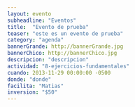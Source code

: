 ```yaml
---
layout: evento
subheadline: "Eventos"
title:  "Evento de prueba"
teaser: "este es un evento de prueba"
category: "agenda"
bannerGrande: http://bannerGrande.jpg
bannerChico: http://bannerChico.jpg
descripcion: "descripcion"
actividad: "8-ejercicios-fundamentales"
cuando: 2013-11-29 00:00:00 -0500
donde: "donde"
facilita: "Matias"
inversion: "$50"
---
```



